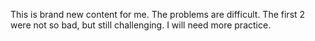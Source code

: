 This is brand new content for me. 
The problems are difficult. 
The first 2 were not so bad, but still challenging. 
I will need more practice. 